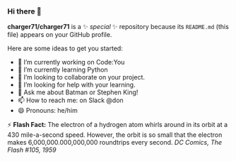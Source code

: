 ### Hi there 👋

**charger71/charger71** is a ✨ _special_ ✨ repository because its `README.md` (this file) appears on your GitHub profile.

Here are some ideas to get you started:

- 🔭 I’m currently working on Code:You
- 🌱 I’m currently learning Python
- 👯 I’m looking to collaborate on your project.
- 🤔 I’m looking for help with your learning.
- 💬 Ask me about Batman or Stephen King!
- 📫 How to reach me: on Slack @don
- 😄 Pronouns: he/him

⚡ **Flash Fact:** The electron of a hydrogen atom whirls around  in its orbit at a 430 mile-a-second speed. However, the orbit is so small that the electron makes 6,000,000.000,000,000 roundtrips every second. *DC Comics, The Flash #105, 1959*
